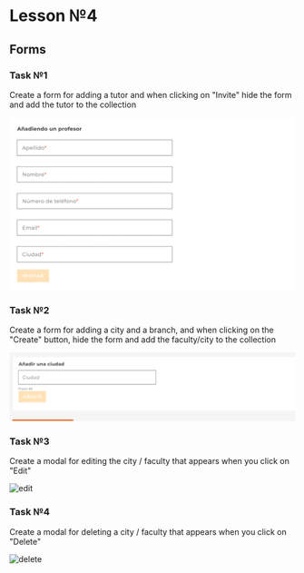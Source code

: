 # Lesson №4

## Forms

### Task №1

Create a form for adding a tutor and when clicking on "Invite" hide the form and add the tutor to the collection

![tutorForm](/images/tutorForm.png)

### Task №2 
Create a form for adding a city and a branch, and when clicking on the "Create" button, hide the form and add the faculty/city to the collection

![cityForm](/images/cityForm.png)

### Task №3

Create a modal for editing the city / faculty that appears when you click on "Edit"

![edit](/images/edit.png)

### Task №4

Create a modal for deleting a city / faculty that appears when you click on "Delete"

![delete](/images/delete.png)
